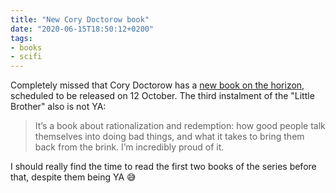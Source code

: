 ```yaml
---
title: "New Cory Doctorow book"
date: "2020-06-15T18:50:12+0200"
tags:
- books
- scifi
---
```


Completely missed that Cory Doctorow has a [new book on the horizon](https://craphound.com/littlebrother/2020/04/28/a-new-marcus-yallow-little-brother-story/), scheduled to be released on 12 October. The third instalment of the "Little Brother" also is not YA:

> It’s a book about rationalization and redemption: how good people talk themselves into doing bad things, and what it takes to bring them back from the brink. I’m incredibly proud of it.

I should really find the time to read the first two books of the series before that, despite them being YA 😅
